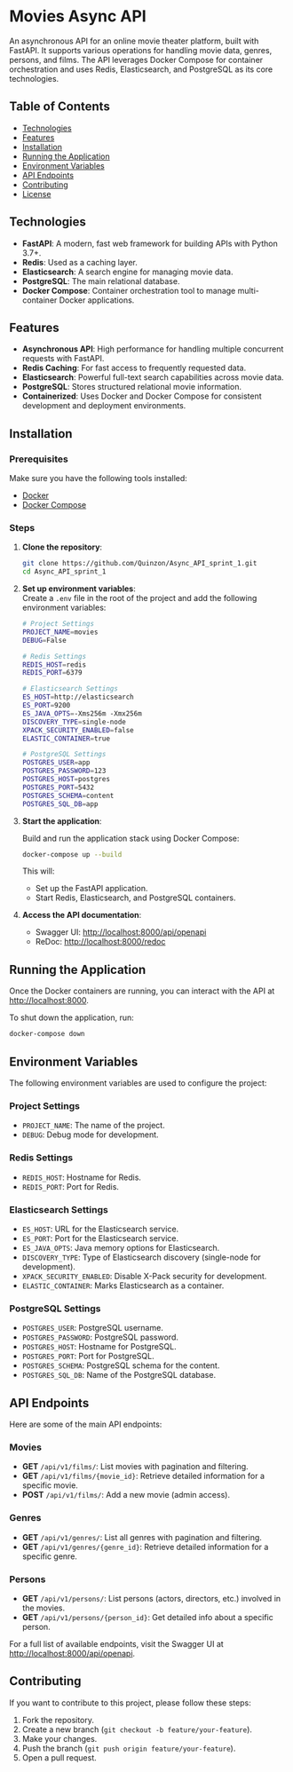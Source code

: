 
# Movies Async API

An asynchronous API for an online movie theater platform, built with FastAPI. It supports various operations for handling movie data, genres, persons, and films. The API leverages Docker Compose for container orchestration and uses Redis, Elasticsearch, and PostgreSQL as its core technologies.

## Table of Contents

- [Technologies](#technologies)
- [Features](#features)
- [Installation](#installation)
- [Running the Application](#running-the-application)
- [Environment Variables](#environment-variables)
- [API Endpoints](#api-endpoints)
- [Contributing](#contributing)
- [License](#license)

## Technologies

- **FastAPI**: A modern, fast web framework for building APIs with Python 3.7+.
- **Redis**: Used as a caching layer.
- **Elasticsearch**: A search engine for managing movie data.
- **PostgreSQL**: The main relational database.
- **Docker Compose**: Container orchestration tool to manage multi-container Docker applications.

## Features

- **Asynchronous API**: High performance for handling multiple concurrent requests with FastAPI.
- **Redis Caching**: For fast access to frequently requested data.
- **Elasticsearch**: Powerful full-text search capabilities across movie data.
- **PostgreSQL**: Stores structured relational movie information.
- **Containerized**: Uses Docker and Docker Compose for consistent development and deployment environments.

## Installation

### Prerequisites

Make sure you have the following tools installed:
- [Docker](https://docs.docker.com/get-docker/)
- [Docker Compose](https://docs.docker.com/compose/install/)

### Steps

1. **Clone the repository**:

   ```bash
   git clone https://github.com/Quinzon/Async_API_sprint_1.git
   cd Async_API_sprint_1
   ```

2. **Set up environment variables**:  
   Create a `.env` file in the root of the project and add the following environment variables:

   ```bash
   # Project Settings
   PROJECT_NAME=movies
   DEBUG=False

   # Redis Settings
   REDIS_HOST=redis
   REDIS_PORT=6379

   # Elasticsearch Settings
   ES_HOST=http://elasticsearch
   ES_PORT=9200
   ES_JAVA_OPTS=-Xms256m -Xmx256m
   DISCOVERY_TYPE=single-node
   XPACK_SECURITY_ENABLED=false
   ELASTIC_CONTAINER=true

   # PostgreSQL Settings
   POSTGRES_USER=app
   POSTGRES_PASSWORD=123
   POSTGRES_HOST=postgres
   POSTGRES_PORT=5432
   POSTGRES_SCHEMA=content
   POSTGRES_SQL_DB=app
   ```

3. **Start the application**:

   Build and run the application stack using Docker Compose:

   ```bash
   docker-compose up --build
   ```

   This will:
   - Set up the FastAPI application.
   - Start Redis, Elasticsearch, and PostgreSQL containers.

4. **Access the API documentation**:

   - Swagger UI: [http://localhost:8000/api/openapi](http://localhost:8000/api/openapi)
   - ReDoc: [http://localhost:8000/redoc](http://localhost:8000/redoc)

## Running the Application

Once the Docker containers are running, you can interact with the API at [http://localhost:8000](http://localhost:8000).

To shut down the application, run:

```bash
docker-compose down
```

## Environment Variables

The following environment variables are used to configure the project:

### Project Settings

- `PROJECT_NAME`: The name of the project.
- `DEBUG`: Debug mode for development.

### Redis Settings

- `REDIS_HOST`: Hostname for Redis.
- `REDIS_PORT`: Port for Redis.

### Elasticsearch Settings

- `ES_HOST`: URL for the Elasticsearch service.
- `ES_PORT`: Port for the Elasticsearch service.
- `ES_JAVA_OPTS`: Java memory options for Elasticsearch.
- `DISCOVERY_TYPE`: Type of Elasticsearch discovery (single-node for development).
- `XPACK_SECURITY_ENABLED`: Disable X-Pack security for development.
- `ELASTIC_CONTAINER`: Marks Elasticsearch as a container.

### PostgreSQL Settings

- `POSTGRES_USER`: PostgreSQL username.
- `POSTGRES_PASSWORD`: PostgreSQL password.
- `POSTGRES_HOST`: Hostname for PostgreSQL.
- `POSTGRES_PORT`: Port for PostgreSQL.
- `POSTGRES_SCHEMA`: PostgreSQL schema for the content.
- `POSTGRES_SQL_DB`: Name of the PostgreSQL database.

## API Endpoints

Here are some of the main API endpoints:

### Movies

- **GET** `/api/v1/films/`: List movies with pagination and filtering.
- **GET** `/api/v1/films/{movie_id}`: Retrieve detailed information for a specific movie.
- **POST** `/api/v1/films/`: Add a new movie (admin access).

### Genres

- **GET** `/api/v1/genres/`: List all genres with pagination and filtering.
- **GET** `/api/v1/genres/{genre_id}`: Retrieve detailed information for a specific genre.

### Persons

- **GET** `/api/v1/persons/`: List persons (actors, directors, etc.) involved in the movies.
- **GET** `/api/v1/persons/{person_id}`: Get detailed info about a specific person.

For a full list of available endpoints, visit the Swagger UI at [http://localhost:8000/api/openapi](http://localhost:8000/api/openapi).

## Contributing

If you want to contribute to this project, please follow these steps:

1. Fork the repository.
2. Create a new branch (`git checkout -b feature/your-feature`).
3. Make your changes.
4. Push the branch (`git push origin feature/your-feature`).
5. Open a pull request.
